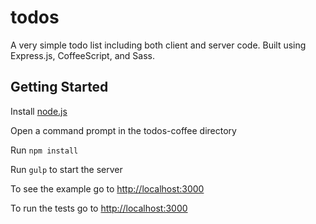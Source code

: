 # todos
A very simple todo list including both client and server code. Built using Express.js, CoffeeScript, and Sass.

## Getting Started
Install [node.js](http://nodejs.org)

Open a command prompt in the todos-coffee directory

Run `npm install`

Run `gulp` to start the server

To see the example go to [http://localhost:3000](http://localhost:3000)

To run the tests go to [http://localhost:3000](http://localhost:3000/test)
